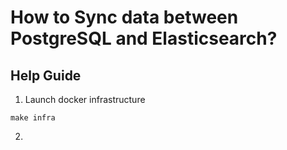 # How to Sync data between PostgreSQL and Elasticsearch?


## Help Guide

1. Launch docker infrastructure

```
make infra
```

2. 
